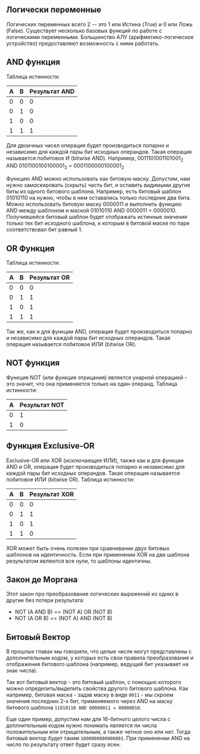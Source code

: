 ## Логически переменные

Логических переменных всего 2 -- это 1 или Истина (True) и 0 или Ложь (False). Существует несколько базовых функций по работе с логическими переменными. Большинство АЛУ (арифметико-логическое устройство) предоставляют возможность с ними работать.

## AND функция

Таблица истинности:

| A   | B   | Результат AND |
| --- | --- | ------------- |
| 0   | 0   | 0             |
| 0   | 1   | 0             |
| 1   | 0   | 0             |
| 1   | 1   | 1             |
Для двоичных чисел операция будет производиться попарно и независимо для каждой пары бит исходных операндов. Такая операция называется побитовое И (bitwise AND). 
Например, $0011101001101001_{2}$ AND $0101100100100001_{2}$ = $0001100000100001_{2}$ 

Функцию AND можно использовать как битовую маску. Допустим, нам нужно за*маск*ировать (скрыть) часть бит, и оставить видимыми другие биты из одного битового шаблона. 
Например, есть битовый шаблон $01010110$ на нужно, чтобы в нем оставались только последние два бита. Можно использовать битовую маску $0000011$ и выполнить функцию AND между шаблоном и маской $01010110$ AND $0000011$ = $0000010$. Получившейся битовый шаблон будет отображать истинные значения только тех бит исходного шаблона, к которым в битовой маске по паре соответствовал бит равный 1.

## OR Функция

Таблица истинности:

| A   | B   | Результат OR |
| --- | --- | ------------ |
| 0   | 0   | 0            |
| 0   | 1   | 1            |
| 1   | 0   | 1            |
| 1   | 1   | 1            |
Так же, как и для функции AND, операция будет производиться попарно и независимо для каждой пары бит исходных операндов. Такая операция называется побитовое ИЛИ (bitwise OR). 

## NOT функция

Функция NOT (или функция отрицания) является унарной операцией - это значит, что она применяется только на один операнд.
Таблица истинности:

| A   | Результат NOT |
| --- | ------------- |
| 0   | 1             |
| 1   | 0             |

## Функция Exclusive-OR

Exclusive-OR или XOR (исключающее ИЛИ), также как и для функции AND и OR, операция будет производиться попарно и независимо для каждой пары бит исходных операндов. Такая операция называется побитовое ИЛИ (bitwise OR). 
Таблица истинности: 

| A   | B   | Результат XOR |
| --- | --- | ------------- |
| 0   | 0   | 0             |
| 0   | 1   | 1             |
| 1   | 0   | 1             |
| 1   | 1   | 0             |

XOR может быть очень полезен при сравнивании двух битовых шаблонов на идентичность. Если при применении XOR на два шаблона результатом являются все нули, то шаблоны идентичны.

## Закон де Моргана

Этот закон про преобразование логических выражений из одних в другие без потери результата:
* NOT (A AND B) == (NOT A) OR (NOT B)
* NOT (A OR B) == (NOT A) AND (NOT B)

## Битовый Вектор

В прошлых главах мы говорили, что целые числе могут представлены с дополнительным кодом, у которых есть свои правила преобразования и отображения битового шаблона (например, ведущий бит указывает на знак числа). 

Так вот битовый вектор - это битовый шаблон, с помощью которого можно определить/выделить свойства другого битового шаблона. Как например, битовая маска - задав маску в виде `0011` - мы скроем значения последних 2-х бит, применяемого через AND на маску битового шаблона `11010110 AND 00000011 = 00000010`. 

Еще один пример, допустим нам для 16-битного целого числа с доплнительным кодом нужно понимать является ли числа положительным или отрицательным, а также четное оно или нет. Тогда битовый вектор будет таким `1000000000000001`. При применении AND на число по результату ответ будет сразу ясен.